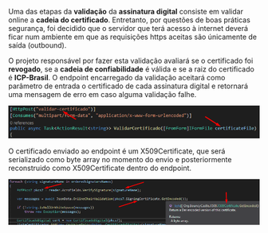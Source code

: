 Uma das etapas da **validação** da **assinatura digital** consiste em validar online a **cadeia do certificado**. Entretanto, por questões de boas práticas segurança, foi decidido que o servidor que terá acesso à internet deverá ficar num ambiente em que as requisições https aceitas são únicamente de saída (outbound).

O projeto responsável por fazer esta validação avaliará se o certificado foi **revogado**, se a **cadeia de confiabilidade** é válida e se a raiz do certificado é **ICP-Brasil**. 
O endpoint encarregado da validação aceitará como parâmetro de entrada o certificado de cada assinatura digital e retornará uma mensagem de erro em caso alguma validação falhe.

![endpoint](../../Recursos/Infraestrutura/endpoint1.png)

O certificado enviado ao endpoint é um X509Certificate, que será serializado como byte array no momento do envio e posteriormente reconstruido como X509Certificate dentro do endpoint.

![endpoint](../../Recursos/Infraestrutura/endpoint2.png)